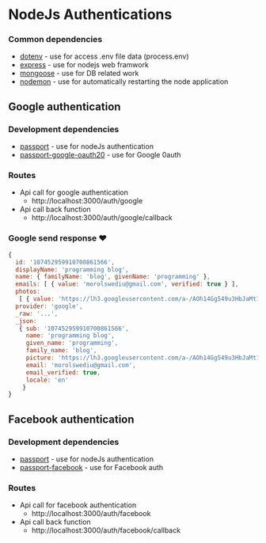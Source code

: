 # NodeJs Authentications

### Common dependencies

- [dotenv](https://www.npmjs.com/package/dotenv) - use for access .env file data (process.env)
- [express](https://www.npmjs.com/package/express) - use for nodejs web framwork
- [mongoose](https://www.npmjs.com/package/mongoose) - use for DB related work
- [nodemon](https://www.npmjs.com/package/nodemon) - use for automatically restarting the node application


## Google authentication

### Development dependencies

- [passport](https://www.npmjs.com/package/passport) - use for nodeJs authentication
- [passport-google-oauth20](https://www.npmjs.com/package/passport-google-oauth20) - use for Google 0auth
  

### Routes
- Api call for google authentication
  - http://localhost:3000/auth/google
- Api call back function
  - http://localhost:3000/auth/google/callback

### Google send response :heart:
```js
{ 
  id: '107452959910700861566',
  displayName: 'programming blog',
  name: { familyName: 'blog', givenName: 'programming' },
  emails: [ { value: 'morolswediu@gmail.com', verified: true } ],
  photos: 
   [ { value: 'https://lh3.googleusercontent.com/a-/AOh14Gg549u3HbJaMt1LysTH_yjQlPb_dIvuR9Ys6pukUQ' } ],
  provider: 'google',
  _raw: '...',
  _json: 
   { sub: '107452959910700861566',
     name: 'programming blog',
     given_name: 'programming',
     family_name: 'blog',
     picture: 'https://lh3.googleusercontent.com/a-/AOh14Gg549u3HbJaMt1LysTH_yjQlPb_dIvuR9Ys6pukUQ',
     email: 'morolswediu@gmail.com',
     email_verified: true,
     locale: 'en' 
    } 
}
```
 

## Facebook authentication

### Development dependencies

- [passport](https://www.npmjs.com/package/passport) - use for nodeJs authentication
- [passport-facebook](https://www.npmjs.com/package/passport-facebook) - use for Facebook auth

### Routes
- Api call for facebook authentication
  - http://localhost:3000/auth/facebook
- Api call back function
  - http://localhost:3000/auth/facebook/callback